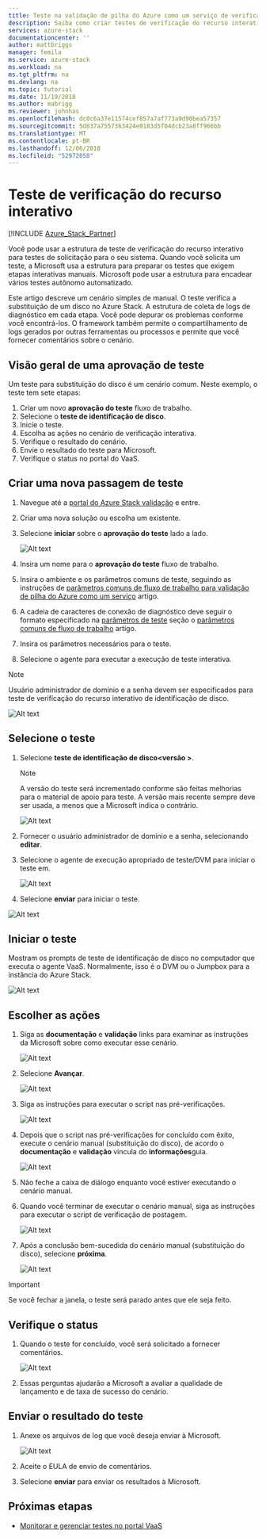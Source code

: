 ```yaml
---
title: Teste na validação de pilha do Azure como um serviço de verificação de recurso interativo | Microsoft Docs
description: Saiba como criar testes de verificação do recurso interativo para o Azure Stack com validação como um serviço.
services: azure-stack
documentationcenter: ''
author: mattbriggs
manager: femila
ms.service: azure-stack
ms.workload: na
ms.tgt_pltfrm: na
ms.devlang: na
ms.topic: tutorial
ms.date: 11/19/2018
ms.author: mabrigg
ms.reviewer: johnhas
ms.openlocfilehash: dc0c6a37e11574cef857a7af773a9d90bea57357
ms.sourcegitcommit: 5d837a7557363424e0183d5f04dcb23a8ff966bb
ms.translationtype: MT
ms.contentlocale: pt-BR
ms.lasthandoff: 12/06/2018
ms.locfileid: "52972058"
---
```

# <a name="interactive-feature-verification-testing"></a>Teste de verificação do recurso interativo  

[!INCLUDE [Azure_Stack_Partner](./includes/azure-stack-partner-appliesto.md)]

Você pode usar a estrutura de teste de verificação do recurso interativo para testes de solicitação para o seu sistema. Quando você solicita um teste, a Microsoft usa a estrutura para preparar os testes que exigem etapas interativas manuais. Microsoft pode usar a estrutura para encadear vários testes autônomo automatizado.

Este artigo descreve um cenário simples de manual. O teste verifica a substituição de um disco no Azure Stack. A estrutura de coleta de logs de diagnóstico em cada etapa. Você pode depurar os problemas conforme você encontrá-los. O framework também permite o compartilhamento de logs gerados por outras ferramentas ou processos e permite que você fornecer comentários sobre o cenário.

## <a name="overview-of-a-test-pass"></a>Visão geral de uma aprovação de teste

Um teste para substituição do disco é um cenário comum. Neste exemplo, o teste tem sete etapas:

1.  Criar um novo **aprovação do teste** fluxo de trabalho.
2.  Selecione o **teste de identificação de disco**.
3.  Inicie o teste.
4.  Escolha as ações no cenário de verificação interativa.
5.  Verifique o resultado do cenário.
6.  Envie o resultado do teste para Microsoft.
7.  Verifique o status no portal do VaaS.

## <a name="create-a-new-test-pass"></a>Criar uma nova passagem de teste

1.  Navegue até a [portal do Azure Stack validação](https://www.azurestackvalidation.com) e entre.

2.  Criar uma nova solução ou escolha um existente.

3.  Selecione **iniciar** sobre o **aprovação do teste** lado a lado.

    ![Alt text](media/azure-stack-vaas-interactive-feature-verification/image1.png)

4.  Insira um nome para o **aprovação do teste** fluxo de trabalho.

5.  Insira o ambiente e os parâmetros comuns de teste, seguindo as instruções de [parâmetros comuns de fluxo de trabalho para validação de pilha do Azure como um serviço](azure-stack-vaas-parameters.md) artigo.

6.  A cadeia de caracteres de conexão de diagnóstico deve seguir o formato especificado na [parâmetros de teste](azure-stack-vaas-parameters.md#test-parameters) seção o [parâmetros comuns de fluxo de trabalho](azure-stack-vaas-parameters.md) artigo.

7.  Insira os parâmetros necessários para o teste.

8.  Selecione o agente para executar a execução de teste interativa.

> [!Note]  
> Usuário administrador de domínio e a senha devem ser especificados para teste de verificação do recurso interativo de identificação de disco.

![Alt text](media/azure-stack-vaas-interactive-feature-verification/image2.png)

## <a name="select-the-test"></a>Selecione o teste

1.  Selecione **teste de identificação de disco\<versão >**.

    > [!Note]  
    > A versão do teste será incrementado conforme são feitas melhorias para o material de apoio para teste. A versão mais recente sempre deve ser usada, a menos que a Microsoft indica o contrário.

    ![Alt text](media/azure-stack-vaas-interactive-feature-verification/image4.png)

2.  Fornecer o usuário administrador de domínio e a senha, selecionando **editar**.

3.  Selecione o agente de execução apropriado de teste/DVM para iniciar o teste em.

    ![Alt text](media/azure-stack-vaas-interactive-feature-verification/image5.png)

4.  Selecione **enviar** para iniciar o teste.

![Alt text](media/azure-stack-vaas-interactive-feature-verification/image6.png)

## <a name="start-the-test"></a>Iniciar o teste

Mostram os prompts de teste de identificação de disco no computador que executa o agente VaaS. Normalmente, isso é o DVM ou o Jumpbox para a instância do Azure Stack.

![Alt text](media/azure-stack-vaas-interactive-feature-verification/image8.png)

## <a name="choose-the-actions"></a>Escolher as ações

1.  Siga as **documentação** e **validação** links para examinar as instruções da Microsoft sobre como executar esse cenário.

    ![Alt text](media/azure-stack-vaas-interactive-feature-verification/image9.png)

2.  Selecione **Avançar**.

    ![Alt text](media/azure-stack-vaas-interactive-feature-verification/image10.png)

3.  Siga as instruções para executar o script nas pré-verificações.

    ![Alt text](media/azure-stack-vaas-interactive-feature-verification/image11.png)

4.  Depois que o script nas pré-verificações for concluído com êxito, execute o cenário manual (substituição do disco), de acordo o **documentação** e **validação** vincula do **informações**guia.

    ![Alt text](media/azure-stack-vaas-interactive-feature-verification/image12.png)

5.  Não feche a caixa de diálogo enquanto você estiver executando o cenário manual.

6.  Quando você terminar de executar o cenário manual, siga as instruções para executar o script de verificação de postagem.

    ![Alt text](media/azure-stack-vaas-interactive-feature-verification/image13.png)

7.  Após a conclusão bem-sucedida do cenário manual (substituição do disco), selecione **próxima**.

    ![Alt text](media/azure-stack-vaas-interactive-feature-verification/image14.png)

> [!Important]  
> Se você fechar a janela, o teste será parado antes que ele seja feito.

## <a name="check-the-status"></a>Verifique o status

1.  Quando o teste for concluído, você será solicitado a fornecer comentários.

    ![Alt text](media/azure-stack-vaas-interactive-feature-verification/image15.png)

2.  Essas perguntas ajudarão a Microsoft a avaliar a qualidade de lançamento e de taxa de sucesso do cenário.

## <a name="send-the-test-result"></a>Enviar o resultado do teste

1.  Anexe os arquivos de log que você deseja enviar à Microsoft.

    ![Alt text](media/azure-stack-vaas-interactive-feature-verification/image16.png)

2.  Aceite o EULA de envio de comentários.

3.  Selecione **enviar** para enviar os resultados à Microsoft.

## <a name="next-steps"></a>Próximas etapas

- [Monitorar e gerenciar testes no portal VaaS](azure-stack-vaas-monitor-test.md)
